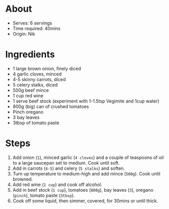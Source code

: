 # About
* Serves: 6 servings
* Time required: 40mins
* Origin: Nik

# Ingredients
* 1 large brown onion, finely diced
* 4 garlic cloves, minced
* 4-5 skinny carrots, diced
* 5 celery stalks, diced
* 500g beef mince
* 1 cup red wine
* 1 serve beef stock (experiment with 1-1.5tsp Vegimite and 1cup water)
* 800g (big) can of crushed tomatoes
* Pinch oregano
* 3 bay leaves
* 3tbsp of tomato paste

# Steps
1. Add onion (`1`), minced garlic (`4 cloves`) and a couple of teaspoons of oil to a large saucepan set to medium. Cook until soft.
1. Add in carrots (`4-5`) and celery (`5 stalks`) and soften.
1. Turn up temperature to medium-high and add mince (`500g`). Cook until browned.
1. Add red wine (`1 cup`) and cook off alcohol.
1. Add in beef stock (`1 cup`), tomatoes (`800g`), bay leaves (`3`), oregano (`pinch`), tomato paste (`3tbsp`).
1. Cook off some liquid, then simmer, covered, for 30mins or until thick.
